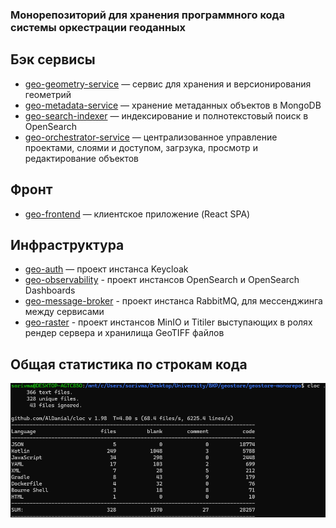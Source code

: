 ### Монорепозиторий для хранения программного кода системы оркестрации геоданных

## Бэк сервисы
- [geo-geometry-service](https://github.com/sorivma/geo-geometry-service) — сервис для хранения и версионирования геометрий
- [geo-metadata-service](https://github.com/sorivma/geo-metadata-service) — хранение метаданных объектов в MongoDB
- [geo-search-indexer](https://github.com/sorivma/geo-search-indexer) — индексирование и полнотекстовый поиск в OpenSearch
- [geo-orchestrator-service](https://github.com/sorivma/geo-orchestrator-service) — централизованное управление проектами, слоями и доступом, загрзука, просмотр и редактирование объектов

## Фронт
- [geo-frontend](https://github.com/sorivma/geo-frontend) — клиентское приложение (React SPA)

## Инфраструктура
- [geo-auth](https://github.com/sorivma/geo-auth) — проект инстанса Keycloak
- [geo-observability](https://github.com/sorivma/geo-observability) - проект инстансов OpenSearch и OpenSearch Dashboards
- [geo-message-broker](https://github.com/sorivma/geo-message-broker) - проект инстанса RabbitMQ, для мессенджинга между сервисами
- [geo-raster](https://github.com/sorivma/geo-raster) - проект инстансов MinIO и Titiler выступающих в ролях рендер сервера и хранилища GeoTIFF файлов

## Общая статистика по строкам кода

![Общая статистика по строкам кода](./bench.png)
 
